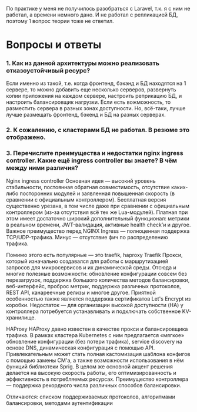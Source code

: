По практике у меня не получилось разобраться с Laravel, т.к. я с ним не работал, а времени немного дано. И не работал с репликацией БД, поэтому 1 вопрос теории тоже не ответил.


# Вопросы и ответы

### 1. Как из данной архитектуры можно реализовать отказоустойчивый ресурс?
Если именно из такой, т.е. когда фронтенд, бэкэнд и БД находятся на 1 сервере,
то можно добавить еще несколько серверов, развернуть копии приложения на каждом сервере, настроить реприкацию БД, и настроить балансировщик нагрузки. Если есть вожможность, то разместить сервера в разных зонах доступности. Но, всё-таки, лучше лучше размещать фронтенд, бэкенд и БД на разных серверах.

### 2. К сожалению, с кластерами БД не работал. В резюме это отображено.

### 3. Перечислите преимущества и недостатки nginx ingress controller. Какие ещё ingress controller вы знаете? В чём между ними различия?
Nginx ingress controller
Основная идея — высокий уровень стабильности, постоянная обратная совместимость, отсутствие каких-либо посторонних модулей и заявленная повышенная скорость (в сравнении с официальным контроллером).
Бесплатная версия существенно урезана, в том числе даже при сравнении с официальным контроллером (из-за отсутствия всё тех же Lua-модулей). Платная при этом имеет достаточно широкий дополнительный функционал: метрики в реальном времени, JWT-валидация, активные health check’и и другое. Важное преимущество перед NGINX Ingress — полноценная поддержка TCP/UDP-трафика.
Минус — отсутствие фич по распределению трафика.

Помимо этого есть популярные — это traefik, haproxy
Traefik
Прокси, который изначально создавался для работы с маршрутизацией запросов для микросервисов и их динамической среды. Отсюда и многие полезные возможности: обновление конфигурации совсем без перезагрузок, поддержка большого количества методов балансировки, веб-интерфейс, проброс метрик, поддержка различных протоколов, REST API, канареечные релизы и многое другое. Приятной особенностью также является поддержка сертификатов Let's Encrypt из коробки. Недостаток — для организации высокой доступности (HA) у контроллера потребуется устанавливать и подключать собственное KV-хранилище.

HAProxy
HAProxy давно известен в качестве прокси и балансировщика трафика. В рамках кластера Kubernetes с ним предлагается «мягкое» обновление конфигурации (без потери трафика), service discovery на основе DNS, динамическая конфигурация с помощью API. Привлекательным может стать полная кастомизация шаблона конфигов с помощью замены CM'а, а также возможности использования в нём функций библиотеки Sprig. В целом же основной акцент решения делается на высокую скорость работы, его оптимизированность и эффективность в потребляемых ресурсах. Преимущество контроллера — поддержка рекордного числа различных способов балансировки.

Отличаются: списком поддерживаемых протоколов, алгоритмами балансировки, методами аутентификации
